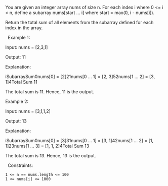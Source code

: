 You are given an integer array nums of size n. For each index i where 0 <= i < n, define a subarray nums[start ... i] where start = max(0, i - nums[i]).

Return the total sum of all elements from the subarray defined for each index in the array.

 
Example 1:


Input: nums = [2,3,1]

Output: 11

Explanation:

iSubarraySum0nums[0] = [2]21nums[0 ... 1] = [2, 3]52nums[1 ... 2] = [3, 1]4Total Sum 11

The total sum is 11. Hence, 11 is the output.


Example 2:


Input: nums = [3,1,1,2]

Output: 13

Explanation:

iSubarraySum0nums[0] = [3]31nums[0 ... 1] = [3, 1]42nums[1 ... 2] = [1, 1]23nums[1 ... 3] = [1, 1, 2]4Total Sum 13

The total sum is 13. Hence, 13 is the output.


 
Constraints:


	1 <= n == nums.length <= 100
	1 <= nums[i] <= 1000

